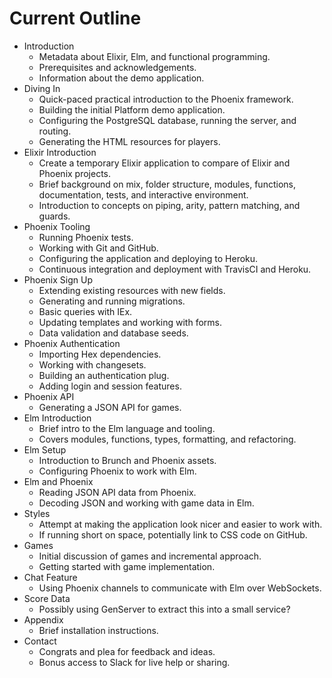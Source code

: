 # Current Outline

- Introduction
  - Metadata about Elixir, Elm, and functional programming.
  - Prerequisites and acknowledgements.
  - Information about the demo application.
- Diving In
  - Quick-paced practical introduction to the Phoenix framework.
  - Building the initial Platform demo application.
  - Configuring the PostgreSQL database, running the server, and routing.
  - Generating the HTML resources for players.
- Elixir Introduction
  - Create a temporary Elixir application to compare of Elixir and Phoenix
    projects.
  - Brief background on mix, folder structure, modules, functions,
    documentation, tests, and interactive environment.
  - Introduction to concepts on piping, arity, pattern matching, and guards.
- Phoenix Tooling
  - Running Phoenix tests.
  - Working with Git and GitHub.
  - Configuring the application and deploying to Heroku.
  - Continuous integration and deployment with TravisCI and Heroku.
- Phoenix Sign Up
  - Extending existing resources with new fields.
  - Generating and running migrations.
  - Basic queries with IEx.
  - Updating templates and working with forms.
  - Data validation and database seeds.
- Phoenix Authentication
  - Importing Hex dependencies.
  - Working with changesets.
  - Building an authentication plug.
  - Adding login and session features.
- Phoenix API
  - Generating a JSON API for games.
- Elm Introduction
  - Brief intro to the Elm language and tooling.
  - Covers modules, functions, types, formatting, and refactoring.
- Elm Setup
  - Introduction to Brunch and Phoenix assets.
  - Configuring Phoenix to work with Elm.
- Elm and Phoenix
  - Reading JSON API data from Phoenix.
  - Decoding JSON and working with game data in Elm.
- Styles
  - Attempt at making the application look nicer and easier to work with.
  - If running short on space, potentially link to CSS code on GitHub.
- Games
  - Initial discussion of games and incremental approach.
  - Getting started with game implementation.
- Chat Feature
  - Using Phoenix channels to communicate with Elm over WebSockets.
- Score Data
  - Possibly using GenServer to extract this into a small service?
- Appendix
  - Brief installation instructions.
- Contact
  - Congrats and plea for feedback and ideas.
  - Bonus access to Slack for live help or sharing.
